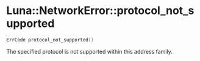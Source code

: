 # Luna::NetworkError::protocol_not_supported

```c++
ErrCode protocol_not_supported()
```

The specified protocol is not supported within this address family. 

